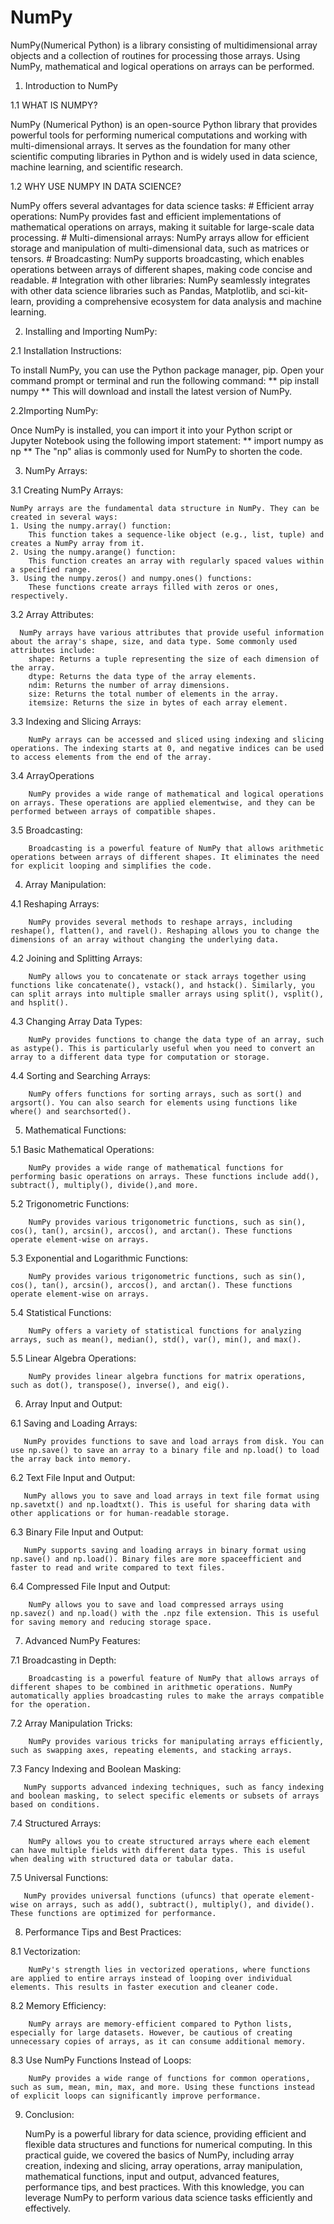# NumPy 
NumPy(Numerical Python) is a library consisting of multidimensional array objects and a collection of routines for processing those arrays. Using NumPy, mathematical and logical operations on arrays can be performed.

1. Introduction to NumPy

 1.1 WHAT IS NUMPY?
 
  NumPy (Numerical Python) is an open-source Python library that provides powerful tools for performing numerical computations and working with multi-dimensional arrays. It serves as the foundation for many other scientific computing libraries in 
  Python and is widely used in data science, machine learning, and scientific research.
 
 1.2 WHY USE NUMPY IN DATA SCIENCE?
 
   NumPy offers several advantages for data science tasks:
     # Efficient array operations:
       NumPy provides fast and efficient implementations of mathematical operations on arrays, making it suitable for large-scale data processing.
     # Multi-dimensional arrays:
       NumPy arrays allow for efficient storage and manipulation of multi-dimensional data, such as matrices or tensors.
     # Broadcasting:
       NumPy supports broadcasting, which enables operations between arrays of different shapes, making code concise and readable.
     # Integration with other libraries:
       NumPy seamlessly integrates with other data science libraries such as Pandas, Matplotlib, and sci-kit-learn, providing a comprehensive ecosystem for data analysis and machine learning.
     
2. Installing and Importing NumPy:
   
 2.1 Installation Instructions:
 
   To install NumPy, you can use the Python package manager, pip. Open your command prompt or terminal and run the following command:
     ** pip install numpy **
   This will download and install the latest version of NumPy.
   
 2.2Importing NumPy:
 
   Once NumPy is installed, you can import it into your Python script or Jupyter Notebook using the following import statement:
      ** import numpy as np **
   The "np" alias is commonly used for NumPy to shorten the code.

3. NumPy Arrays:
   
  3.1 Creating NumPy Arrays:

    NumPy arrays are the fundamental data structure in NumPy. They can be created in several ways:
    1. Using the numpy.array() function:
        This function takes a sequence-like object (e.g., list, tuple) and creates a NumPy array from it.
    2. Using the numpy.arange() function:
        This function creates an array with regularly spaced values within a specified range.
    3. Using the numpy.zeros() and numpy.ones() functions:
        These functions create arrays filled with zeros or ones, respectively.
        
  3.2 Array Attributes:
  
      NumPy arrays have various attributes that provide useful information about the array's shape, size, and data type. Some commonly used attributes include:
        shape: Returns a tuple representing the size of each dimension of the array.
        dtype: Returns the data type of the array elements.
        ndim: Returns the number of array dimensions.
        size: Returns the total number of elements in the array.
        itemsize: Returns the size in bytes of each array element.
        
  3.3 Indexing and Slicing Arrays:
  
        NumPy arrays can be accessed and sliced using indexing and slicing operations. The indexing starts at 0, and negative indices can be used to access elements from the end of the array.
        
  3.4 ArrayOperations
  
        NumPy provides a wide range of mathematical and logical operations on arrays. These operations are applied elementwise, and they can be performed between arrays of compatible shapes.
 
  3.5 Broadcasting:
  
        Broadcasting is a powerful feature of NumPy that allows arithmetic operations between arrays of different shapes. It eliminates the need for explicit looping and simplifies the code.
       
4. Array Manipulation:
   
  4.1 Reshaping Arrays: 
  
        NumPy provides several methods to reshape arrays, including reshape(), flatten(), and ravel(). Reshaping allows you to change the dimensions of an array without changing the underlying data.
 
  4.2 Joining and Splitting Arrays:
  
        NumPy allows you to concatenate or stack arrays together using functions like concatenate(), vstack(), and hstack(). Similarly, you can split arrays into multiple smaller arrays using split(), vsplit(), and hsplit().
  
  4.3 Changing Array Data Types:
  
        NumPy provides functions to change the data type of an array, such as astype(). This is particularly useful when you need to convert an array to a different data type for computation or storage.
  
  4.4 Sorting and Searching Arrays:
  
        NumPy offers functions for sorting arrays, such as sort() and argsort(). You can also search for elements using functions like where() and searchsorted().
   
5. Mathematical Functions:

 5.1 Basic Mathematical Operations:
 
        NumPy provides a wide range of mathematical functions for performing basic operations on arrays. These functions include add(), subtract(), multiply(), divide(),and more.
 
  5.2 Trigonometric Functions:
  
        NumPy provides various trigonometric functions, such as sin(), cos(), tan(), arcsin(), arccos(), and arctan(). These functions operate element-wise on arrays.
  
  5.3 Exponential and Logarithmic Functions:
  
        NumPy provides various trigonometric functions, such as sin(), cos(), tan(), arcsin(), arccos(), and arctan(). These functions operate element-wise on arrays.
  
  5.4 Statistical Functions:
  
        NumPy offers a variety of statistical functions for analyzing arrays, such as mean(), median(), std(), var(), min(), and max().
  
  5.5 Linear Algebra Operations:
  
        NumPy provides linear algebra functions for matrix operations, such as dot(), transpose(), inverse(), and eig().

6. Array Input and Output:
 
  6.1 Saving and Loading Arrays:
  
       NumPy provides functions to save and load arrays from disk. You can use np.save() to save an array to a binary file and np.load() to load the array back into memory.
  
  6.2 Text File Input and Output:
  
       NumPy allows you to save and load arrays in text file format using np.savetxt() and np.loadtxt(). This is useful for sharing data with other applications or for human-readable storage.
  
  6.3 Binary File Input and Output:
  
       NumPy supports saving and loading arrays in binary format using np.save() and np.load(). Binary files are more spaceefficient and faster to read and write compared to text files.
  
  6.4 Compressed File Input and Output:
  
        NumPy allows you to save and load compressed arrays using np.savez() and np.load() with the .npz file extension. This is useful for saving memory and reducing storage space.

7. Advanced NumPy Features:   
 
  7.1 Broadcasting in Depth:
  
        Broadcasting is a powerful feature of NumPy that allows arrays of different shapes to be combined in arithmetic operations. NumPy automatically applies broadcasting rules to make the arrays compatible for the operation.
  
  7.2 Array Manipulation Tricks:
  
        NumPy provides various tricks for manipulating arrays efficiently, such as swapping axes, repeating elements, and stacking arrays.
  
  7.3 Fancy Indexing and Boolean Masking:
  
       NumPy supports advanced indexing techniques, such as fancy indexing and boolean masking, to select specific elements or subsets of arrays based on conditions.
  
  7.4 Structured Arrays:
  
        NumPy allows you to create structured arrays where each element can have multiple fields with different data types. This is useful when dealing with structured data or tabular data.
  
  7.5 Universal Functions:
  
       NumPy provides universal functions (ufuncs) that operate element-wise on arrays, such as add(), subtract(), multiply(), and divide(). These functions are optimized for performance.

8. Performance Tips and Best Practices:
 
  8.1 Vectorization:
  
        NumPy's strength lies in vectorized operations, where functions are applied to entire arrays instead of looping over individual elements. This results in faster execution and cleaner code.
  
  8.2 Memory Efficiency:
  
        NumPy arrays are memory-efficient compared to Python lists, especially for large datasets. However, be cautious of creating unnecessary copies of arrays, as it can consume additional memory.
  
  8.3 Use NumPy Functions Instead of Loops:
  
        NumPy provides a wide range of functions for common operations, such as sum, mean, min, max, and more. Using these functions instead of explicit loops can significantly improve performance.

9. Conclusion:
 
    NumPy is a powerful library for data science, providing efficient and flexible data structures and functions for numerical computing. In this practical guide, we covered the basics of NumPy, including array creation, indexing and slicing, array 
    operations, array manipulation, mathematical functions, input and output, advanced features, performance tips, and best practices. With this knowledge, you can leverage NumPy to perform various data science tasks efficiently and effectively.
     
     
